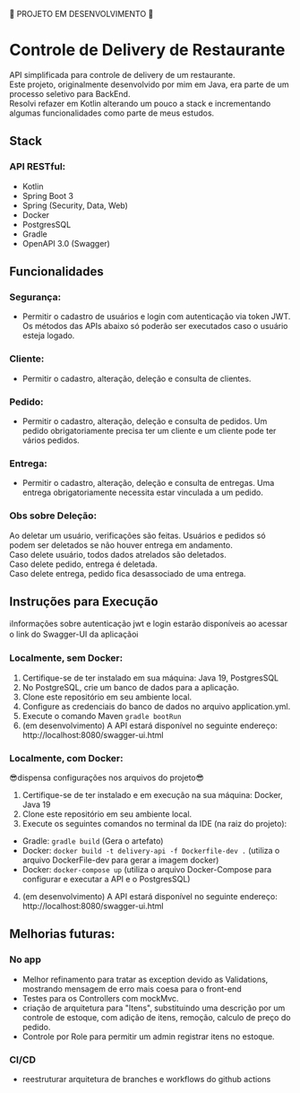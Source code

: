 🚧 PROJETO EM DESENVOLVIMENTO 🚧

# Controle de Delivery de Restaurante
API simplificada para controle de delivery de um restaurante.<br>
Este projeto, originalmente desenvolvido por mim em Java, era parte de um processo seletivo para BackEnd.<br>
Resolvi refazer em Kotlin alterando um pouco a stack  e incrementando algumas funcionalidades como parte de meus estudos.<br>

## Stack
### API RESTful:
- Kotlin
- Spring Boot 3
- Spring (Security, Data, Web)
- Docker
- PostgresSQL
- Gradle
- OpenAPI 3.0 (Swagger)

## Funcionalidades
### Segurança:
- Permitir o cadastro de usuários e login com autenticação via token JWT. Os métodos das APIs abaixo só poderão ser executados caso o usuário esteja logado.
### Cliente:
- Permitir o cadastro, alteração, deleção e consulta de clientes.
### Pedido:
- Permitir o cadastro, alteração, deleção e consulta de pedidos. Um pedido obrigatoriamente precisa ter um cliente e um cliente pode ter vários pedidos.
### Entrega:
- Permitir o cadastro, alteração, deleção e consulta de entregas. Uma entrega obrigatoriamente necessita estar vinculada a um pedido.

### Obs sobre Deleção:
Ao deletar um usuário, verificações são feitas. Usuários e pedidos só podem ser deletados se não houver entrega em andamento.<br>
Caso delete usuário, todos dados atrelados são deletados.<br>
Caso delete pedido, entrega é deletada.<br>
Caso delete entrega, pedido fica desassociado de uma entrega.<br>

## Instruções para Execução
ℹ️Informações sobre autenticação jwt e login  estarão disponíveis ao acessar o link do Swagger-UI da aplicaçãoℹ️

### Localmente, sem Docker:
1. Certifique-se de ter instalado em sua máquina: Java 19, PostgresSQL
2. No PostgreSQL, crie um banco de dados para a aplicação.
3. Clone este repositório em seu ambiente local.
4. Configure as credenciais do banco de dados no arquivo application.yml.
5. Execute o comando Maven ```gradle bootRun```
6. (em desenvolvimento) A API estará disponível no seguinte endereço: http://localhost:8080/swagger-ui.html


### Localmente, com Docker:
😎dispensa configurações nos arquivos do projeto😎
1. Certifique-se de ter instalado e em execução na sua máquina: Docker, Java 19
2. Clone este repositório em seu ambiente local.
3. Execute os seguintes comandos no terminal da IDE (na raiz do projeto):
  - Gradle: ```gradle build``` (Gera o artefato)
  - Docker: ```docker build -t delivery-api -f Dockerfile-dev .``` (utiliza o arquivo DockerFile-dev para gerar a imagem docker)
  - Docker: ```docker-compose up``` (utiliza o arquivo Docker-Compose para configurar e executar a API e o PostgresSQL)
4. (em desenvolvimento) A API estará disponível no seguinte endereço: http://localhost:8080/swagger-ui.html


## Melhorias futuras:
### No app
- Melhor refinamento para tratar as exception devido as Validations, mostrando mensagem de erro mais coesa para o front-end
- Testes para os Controllers com mockMvc.
- criação de arquitetura para "Itens", substituindo uma descrição por um controle de estoque, com adição de itens, remoção, calculo de preço do pedido.
- Controle por Role para permitir um admin registrar itens no estoque.

### CI/CD
- reestruturar arquitetura de branches e workflows do github actions
